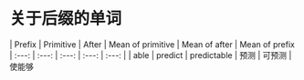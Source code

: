 # 关于后缀的单词
| Prefix            | Primitive             | After                    | Mean of primitive                 | Mean of after          | Mean of prefix
| :---:             | :---:                 | :---:                    | :---:                             | :---:                  |
| able              | predict               | predictable              | 预测                              | 可预测                  | 使能够
